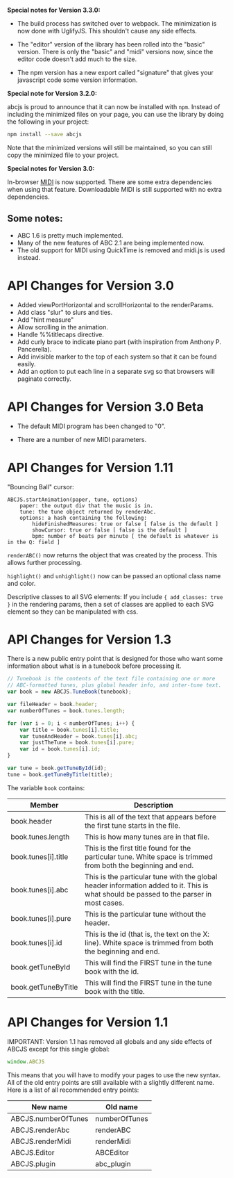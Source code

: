 **Special notes for Version 3.3.0:**

* The build process has switched over to webpack. The minimization is now done with UglifyJS. This shouldn't cause any side effects.

* The "editor" version of the library has been rolled into the "basic" version. There is only the "basic" and "midi" versions now, since the editor code doesn't add much to the size.

* The npm version has a new export called "signature" that gives your javascript code some version information.

**Special note for Version 3.2.0:**

abcjs is proud to announce that it can now be installed with `npm`. Instead of including the minimized files on your page, you can use the library by doing the following in your project:
```bash
npm install --save abcjs
```

Note that the minimized versions will still be maintained, so you can still copy the minimized file to your project.

**Special notes for Version 3.0:**

In-browser [MIDI](/docs/midi.md) is now supported. There are some extra dependencies when using that feature. Downloadable MIDI is still supported with no extra dependencies.

## Some notes:

* ABC 1.6 is pretty much implemented.
* Many of the new features of ABC 2.1 are being implemented now.
* The old support for MIDI using QuickTime is removed and midi.js is used instead.

# API Changes for Version 3.0

* Added viewPortHorizontal and scrollHorizontal to the renderParams.
* Add class "slur" to slurs and ties.
* Add "hint measure"
* Allow scrolling in the animation.
* Handle %%titlecaps directive.
* Add curly brace to indicate piano part (with inspiration from Anthony P. Pancerella).
* Add invisible marker to the top of each system so that it can be found easily.
* Add an option to put each line in a separate svg so that browsers will paginate correctly.

# API Changes for Version 3.0 Beta

* The default MIDI program has been changed to "0".

* There are a number of new MIDI parameters. 

# API Changes for Version 1.11

"Bouncing Ball" cursor:

	ABCJS.startAnimation(paper, tune, options)
		paper: the output div that the music is in.
		tune: the tune object returned by renderAbc.
		options: a hash containing the following:
			hideFinishedMeasures: true or false [ false is the default ]
			showCursor: true or false [ false is the default ]
			bpm: number of beats per minute [ the default is whatever is in the Q: field ]

`renderABC()` now returns the object that was created by the process. This allows further processing.

`highlight()` and `unhighlight()` now can be passed an optional class name and color.

Descriptive classes to all SVG elements: If you include `{ add_classes: true }` in the rendering params,
then a set of classes are applied to each SVG element so they can be manipulated with css.

# API Changes for Version 1.3

There is a new public entry point that is designed for those who want some information about what is in a tunebook before processing it.

```JavaScript
// Tunebook is the contents of the text file containing one or more
// ABC-formatted tunes, plus global header info, and inter-tune text.
var book = new ABCJS.TuneBook(tunebook);

var fileHeader = book.header;
var numberOfTunes = book.tunes.length;

for (var i = 0; i < numberOfTunes; i++) {
    var title = book.tunes[i].title;
    var tuneAndHeader = book.tunes[i].abc;
    var justTheTune = book.tunes[i].pure;
    var id = book.tunes[i].id;
}

var tune = book.getTuneById(id);
tune = book.getTuneByTitle(title);
```

The variable `book` contains:

| Member | Description |
| ------------- | ----------- |
| book.header | This is all of the text that appears before the first tune starts in the file. |
| book.tunes.length | This is how many tunes are in that file. |
| book.tunes[i].title | This is the first title found for the particular tune. White space is trimmed from both the beginning and end. |
| book.tunes[i].abc | This is the particular tune with the global header information added to it. This is what should be passed to the parser in most cases. |
| book.tunes[i].pure | This is the particular tune without the header. |
| book.tunes[i].id | This is the id (that is, the text on the X: line). White space is trimmed from both the beginning and end. |
| book.getTuneById | This will find the FIRST tune in the tune book with the id. |
| book.getTuneByTitle | This will find the FIRST tune in the tune book with the title. |


# API Changes for Version 1.1

IMPORTANT: Version 1.1 has removed all globals and any side effects of ABCJS except for this single global:

```JavaScript
window.ABCJS
```

This means that you will have to modify your pages to use the new syntax. All of the old entry points are still available with a slightly different name. Here is a list of all recommended entry points:

|New name|Old name|
| ------------- | ----------- |
|ABCJS.numberOfTunes|numberOfTunes|
|ABCJS.renderAbc|renderABC|
|ABCJS.renderMidi|renderMidi|
|ABCJS.Editor|ABCEditor|
|ABCJS.plugin|abc_plugin|

